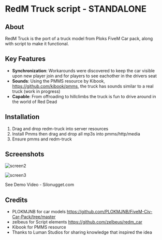 # RedM Truck script - STANDALONE

## About

RedM Truck is the port of a truck model from Ploks FiveM Car pack, along with script to make it functional.

## Key Features

- **Synchronization**: Workarounds were discovered to keep the car visible upon new player join and for players to see eachother in the drivers seat
- **Sounds**: Using the PMMS resource by Kibook, https://github.com/kibook/pmms, the truck has sounds similar to a real truck (work in progress) 
- **Capable**: From offroading to hillclimbs the truck is fun to drive around in the world of Red Dead

## Installation

1. Drag and drop redm-truck into server resources
2. Install Pmms then drag and drop all mp3s into pmms/http/media
3. Ensure pmms and redm-truck

## Screenshots

![screen2](https://github.com/Silonugget/redm-truck/assets/107784929/47ca92c6-ead6-4e62-af09-71ce80295afb)

![screen3](https://github.com/Silonugget/redm-truck/assets/107784929/ff2c9950-ab95-46b5-9e8a-7781a19477f1)

See Demo Video - Silonugget.com

## Credits
- PLOKMJNB for car models https://github.com/PLOKMJNB/FiveM-Civ-Car-Pack/tree/master
- zelbeus for Script elements https://github.com/zelbeus/redm_car
- Kibook for PMMS resource 
- Thanks to Luman Studios for sharing knowledge that inspired the idea
